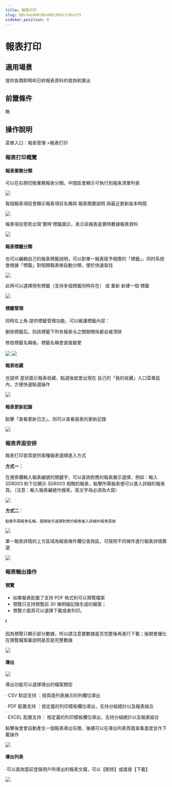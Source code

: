 ```yaml
---
title: 報表打印
slug: Q0vYwnXHKiBvoRki96Sct30cnY3
sidebar_position: 0
---
```



# 報表打印

## 適用場景

提供各類即時和日終報表資料的查詢和匯出

## 前置條件

無

## 操作說明

菜單入口：報表管理 &gt;報表打印

### 報表打印概覽

#### 報表業務分類

可以在右側切換業務報表分類。中間區會顯示可執行到報表清單列表

<img src="/assets/TJ2QbmHymo4ebJxCBiIcDA4anmd.png" src-width="3198" src-height="1622" align="center"/>

每個報表項目會顯示報表項目名稱與 報表簡要說明 與最近更新版本時間

<img src="/assets/TZmBbyzcjom2hVxqJFPcDSjmnht.png" src-width="3234" src-height="1334" align="center"/>

報表項目旁若出現'實時'標籤圖示，表示該報表是實時數據報表資料  

<img src="/assets/RLXlbg8ZJoPlgzx3oYDcJZH5nTS.png" src-width="2704" src-height="152" align="center"/>

#### 報表標籤分類

也可以編輯自己的報表標籤說明，可以對單一報表赋予相應的「標籤」，同时系统會根據「標籤」對相關報表做自動分類，便於快速查找

<img src="/assets/I9s0bb9kcoFmRvxdS5hclLGZnSf.png" src-width="3240" src-height="1066" align="center"/>

此時可以選擇現有標籤（支持多個標籤同時存在） 或 重新 新建一個 標籤

<img src="/assets/V1dibfVpFoVOnIxzQVRc2qpanvb.png" src-width="2340" src-height="968" align="center"/>

#### 標籤管理

同時左上角 提供標籤管理功能，可以維護標籤內容：

删除標籤后，则該標籤下所有報表与之關聯關係都会被清除

修改標籤名稱後，標籤名稱會直接變更

<img src="/assets/IAF3b9Fz2oN60uxOgx2cK9z9nW2.png" src-width="3252" src-height="348" align="center"/>

<img src="/assets/H44YbY5VBo8ohsxs3hWc6JxQnae.png" src-width="3244" src-height="954" align="center"/>

#### 報表收藏

也提供 星狀圖示報表收藏，點選後就會出現在 自己的「我的收藏」入口菜單區內，方便快速點選操作

<img src="/assets/PyPQbgrwXoq7hMxHQiScSRaNnpg.png" src-width="3224" src-height="1318" align="center"/>

#### 報表更新記錄

點擊「查看更新日志」，则可以查看报表的更新記錄

<img src="/assets/HRBUbee6sophU5xV8kcc0VJHnFe.png" src-width="3214" src-height="1614" align="center"/>

### 報表界面安排

報表打印首頁提供兩種報表選擇進入方式 

**方式一：** 

在搜索欄輸入報表編號的關鍵字，可以查詢對應的報表展示選擇，例如：輸入 SDR003 則下拉顯示 SDR003 相關的報表，點擊所需報表便可以進入詳細的報表頁。（注意：輸入報表編號作搜索，英文字母必須為大寫）

<img src="/assets/UQ2zbHpLHon1rmx53mGctOzgn9f.png" src-width="3240" src-height="1188" align="center"/>

**方式二**：

    點擊所需報表名稱，展開後可選擇對應的報表進入詳細的報表頁面

<img src="/assets/BdTKbq10QoOYnKxn9Icc1nxWnAh.png" src-width="3246" src-height="1618" align="center"/>

單一報表詳情的上方區域為報表條件欄位查詢區，可按照不同條件進行報表詳情篩選

<img src="/assets/QTf7buWGwoQP7MxeDkqcxoYXnoF.png" src-width="3238" src-height="1332" align="center"/>

### 報表輸出操作

#### 預覽

- 如果報表配置了支持 PDF 格式則可以預覽檔案 
- 預覽只支持預覽前 30 條明細記錄生成的檔案； 
- 預覽介面頁可以選擇下載或者列印。 

<div class="callout callout-bg-1 callout-border-1">
<div class='callout-emoji'>❗</div>
<p>因為預覽只顯示部分數據，所以請注意要數據是否完整後再進行下載；後期會優化在預覽檔案裏說明是否是完整數據</p>
</div>

<img src="/assets/QWaqbJh25oaVwoxZBPQckJxLnwd.png" src-width="3232" src-height="1644" align="center"/>

#### 導出

<img src="/assets/W4A5bHKcgojkHYxtiVTcddZonwd.png" src-width="3254" src-height="758" align="center"/>

導出功能可以選擇導出的檔案類型

· CSV 默認支持 ：按頁面列表展示的列欄位導出

· PDF 配置支持 ：按定義的列印模板欄位導出，支持分組總計以及報表組合

· EXCEL 配置支持： 按定義的列印模板欄位導出，支持分組總計以及報表組合

點擊後會會自動產生一個報表導出任務，後續可以在導出列表頁面查看進度並作下載操作

<img src="/assets/NefGbifRHoj9hWxe9QFco0ffnBf.png" src-width="3470" src-height="764" align="center"/>

#### 導出列表

·可以查詢當前登錄用戶所導出的報表文檔，可以【刪除】或直接【下載】

<img src="/assets/VLQmbM5rmoegmYxeILrcBGm2nmi.png" src-width="3216" src-height="1516" align="center"/>

### 
